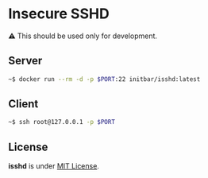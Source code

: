 # Insecure SSHD

⚠️ This should be used only for development.

## Server

```bash
~$ docker run --rm -d -p $PORT:22 initbar/isshd:latest
```

## Client

```bash
~$ ssh root@127.0.0.1 -p $PORT
```

## License

**isshd** is under [MIT License](./LICENSE).
